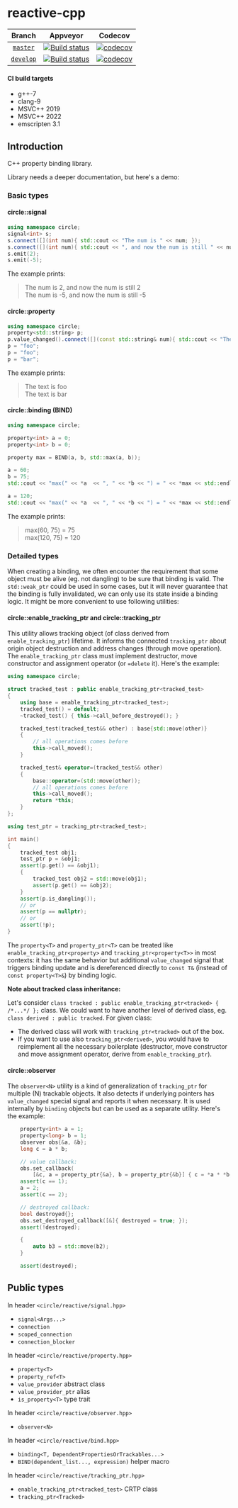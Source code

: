 # reactive-cpp

Branch          | Appveyor | Codecov |
:-------------: | -------- | ------- |
[`master`](https://github.com/jm4R/reactive-cpp/tree/master) | [![Build status](https://ci.appveyor.com/api/projects/status/ix6o5njakdpqvbrl/branch/master?svg=true)](https://ci.appveyor.com/project/jm4R/reactive-cpp/branch/master) | [![codecov](https://codecov.io/gh/jm4R/reactive-cpp/branch/master/graph/badge.svg)](https://codecov.io/gh/jm4R/reactive-cpp) |
[`develop`](https://github.com/jm4R/reactive-cpp/tree/develop) | [![Build status](https://ci.appveyor.com/api/projects/status/ix6o5njakdpqvbrl/branch/develop?svg=true)](https://ci.appveyor.com/project/jm4R/reactive-cpp/branch/develop) | [![codecov](https://codecov.io/gh/jm4R/reactive-cpp/branch/develop/graph/badge.svg)](https://codecov.io/gh/jm4R/reactive-cpp) |

#### CI build targets
* g++-7
* clang-9
* MSVC++ 2019
* MSVC++ 2022
* emscripten 3.1


## Introduction

C++ property binding library.

Library needs a deeper documentation, but here's a demo:

### Basic types

#### circle::signal

```cpp
using namespace circle;
signal<int> s;
s.connect([](int num){ std::cout << "The num is " << num; });
s.connect([](int num){ std::cout << ", and now the num is still " << num << std::endl; });
s.emit(2);
s.emit(-5);
```

The example prints:

> The num is 2, and now the num is still 2\
> The num is -5, and now the num is still -5

#### circle::property

```cpp
using namespace circle;
property<std::string> p;
p.value_changed().connect([](const std::string& num){ std::cout << "The text is " << num << std::endl; });
p = "foo";
p = "foo";
p = "bar";
```

The example prints:

> The text is foo\
> The text is bar

#### circle::binding (BIND)

```cpp
using namespace circle;

property<int> a = 0;
property<int> b = 0;

property max = BIND(a, b, std::max(a, b));

a = 60;
b = 75;
std::cout << "max(" << *a  << ", " << *b << ") = " << *max << std::endl;

a = 120;
std::cout << "max(" << *a  << ", " << *b << ") = " << *max << std::endl;
```

The example prints:

> max(60, 75) = 75\
> max(120, 75) = 120


### Detailed types

When creating a binding, we often encounter the requirement that some object must be alive (eg. not dangling) to be sure that binding is valid. The `std::weak_ptr` could be used in some cases, but it will never guarantee that the binding is fully invalidated, we can only use its state inside a binding logic. It might be more convenient to use following utilities:

#### circle::enable_tracking_ptr and circle::tracking_ptr

This utility allows tracking object (of class derived from `enable_tracking_ptr`) lifetime. It informs the connected `tracking_ptr` about origin object destruction and address changes (through move operation). The `enable_tracking_ptr` class must implement destructor, move constructor and assignment operator (or `=delete` it). Here's the example:

```cpp
using namespace circle;

struct tracked_test : public enable_tracking_ptr<tracked_test>
{
    using base = enable_tracking_ptr<tracked_test>;
    tracked_test() = default;
    ~tracked_test() { this->call_before_destroyed(); }

    tracked_test(tracked_test&& other) : base{std::move(other)}
    {
        // all operations comes before
        this->call_moved();
    }

    tracked_test& operator=(tracked_test&& other)
    {
        base::operator=(std::move(other));
        // all operations comes before
        this->call_moved();
        return *this;
    }
};

using test_ptr = tracking_ptr<tracked_test>;

int main()
{
    tracked_test obj1;
    test_ptr p = &obj1;
    assert(p.get() == &obj1);
    {
        tracked_test obj2 = std::move(obj1);
        assert(p.get() == &obj2);
    }
    assert(p.is_dangling());
    // or
    assert(p == nullptr);
    // or
    assert(!p);
}
```

The `property<T>` and `property_ptr<T>` can be treated like `enable_tracking_ptr<property>` and `tracking_ptr<property<T>>` in most contexts: it has the same behavior but additional `value_changed` signal that triggers binding update and is dereferenced directly to `const T&` (instead of `const property<T>&`) by binding logic.

**Note about tracked class inheritance:**

Let's consider `class tracked : public enable_tracking_ptr<tracked> { /*...*/ };` class. We could want to have another level of derived class, eg. `class derived : public tracked`. For given class:

* The derived class will work with `tracking_ptr<tracked>` out of the box.
* If you want to use also `tracking_ptr<derived>`, you would have to reimplement all the necessary boilerplate (destructor, move constructor and move assignment operator, derive from `enable_tracking_ptr`).

#### circle::observer
The `observer<N>` utility is a kind of generalization of `tracking_ptr` for multiple (N) trackable objects. It also detects if underlying pointers has `value_changed` special signal and reports it when necessary. It is used internally by `binding` objects but can be used as a separate utility. Here's the example:

```cpp
    property<int> a = 1;
    property<long> b = 1;
    observer obs{&a, &b};
    long c = a * b;

    // value callback:
    obs.set_callback(
        [&c, a = property_ptr{&a}, b = property_ptr{&b}] { c = *a * *b; });
    assert(c == 1);
    a = 2;
    assert(c == 2);

    // destroyed callback:
    bool destroyed{};
    obs.set_destroyed_callback([&]{ destroyed = true; });
    assert(!destroyed);

    {
        auto b3 = std::move(b2);
    }

    assert(destroyed);
```

## Public types

In header `<circle/reactive/signal.hpp>`

* `signal<Args...>`
* `connection`
* `scoped_connection`
* `connection_blocker`

In header `<circle/reactive/property.hpp>`

* `property<T>`
* `property_ref<T>`
* `value_provider` abstract class
* `value_provider_ptr` alias
* `is_property<T>` type trait

In header `<circle/reactive/observer.hpp>`

* `observer<N>`

In header `<circle/reactive/bind.hpp>`

* `binding<T, DependentPropertiesOrTrackables...>`
* `BIND(dependent_list..., expression)` helper macro

In header `<circle/reactive/tracking_ptr.hpp>`

* `enable_tracking_ptr<tracked_test>` CRTP class
* `tracking_ptr<Tracked>`
